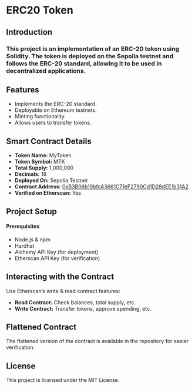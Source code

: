 # ERC20 Token 

## Introduction

### This project is an implementation of an ERC-20 token using Solidity. The token is deployed on the Sepolia testnet and follows the ERC-20 standard, allowing it to be used in decentralized applications.

## Features

- Implements the ERC-20 standard.
- Deployable on Ethereum testnets.
- Minting functionality.
- Allows users to transfer tokens.

## Smart Contract Details
- **Token Name:** MyToken
- **Token Symbol:** MTK
- **Total Supply:** 1,000,000
- **Decimals:** 18
- **Deployed On:** Sepolia Testnet
- **Contract Address:** [0xB3B06b19bfcA3661C71eF2790Cd1D28dEE1b31A2](https://sepolia.etherscan.io/address/0xB3B06b19bfcA3661C71eF2790Cd1D28dEE1b31A2#code)
- **Verified on Etherscan:** Yes

## Project Setup
#### Prerequisites
- Node.js & npm
- Hardhat
- Alchemy API Key (for deployment)
- Etherscan API Key (for verification)

## Interacting with the Contract
Use Etherscan’s write & read contract features:
- **Read Contract:** Check balances, total supply, etc.
- **Write Contract:** Transfer tokens, approve spending, etc.

## Flattened Contract
The flattened version of the contract is available in the repository for easier verification.

## License
This project is licensed under the MIT License.
